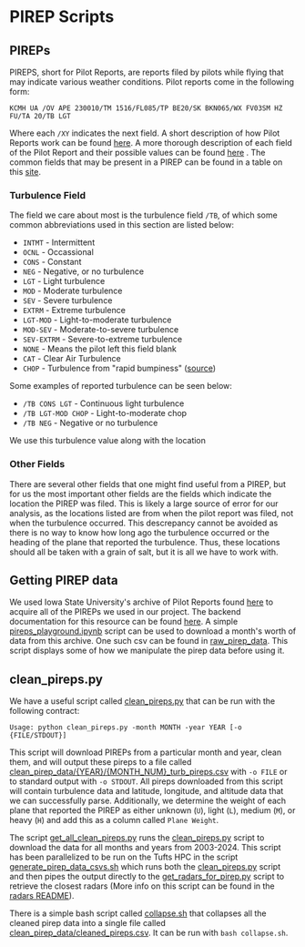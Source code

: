 # PIREP Scripts

## PIREPs

PIREPS, short for Pilot Reports, are reports filed by pilots while flying that
may indicate various weather conditions. Pilot reports come in the 
following form:

```
KCMH UA /OV APE 230010/TM 1516/FL085/TP BE20/SK BKN065/WX FV03SM HZ FU/TA 20/TB LGT
```

Where each `/XY` indicates the next field. A short description of how Pilot 
Reports work can be found 
[here](https://skybrary.aero/articles/pilot-report-pirep). 
A more thorough description of each field of the Pilot Report and their 
possible values can be found 
[here](https://www.faa.gov/air_traffic/publications/atpubs/fs_html/chap8_section_1.html)
. The common fields that may be present in a PIREP can be found in a table on 
this [site](https://skybrary.aero/articles/pilot-report-pirep).

### Turbulence Field
The field we care about most is the turbulence field `/TB`, of 
which some common abbreviations used in this section are listed below:

* `INTMT` - Intermittent
* `OCNL` - Occassional
* `CONS` - Constant
* `NEG` - Negative, or no turbulence
* `LGT` - Light turbulence
* `MOD` - Moderate turbulence
* `SEV` - Severe turbulence
* `EXTRM` - Extreme turbulence
* `LGT-MOD` - Light-to-moderate turbulence
* `MOD-SEV` - Moderate-to-severe turbulence
* `SEV-EXTRM` - Severe-to-extreme turbulence
* `NONE` - Means the pilot left this field blank
* `CAT` - Clear Air Turbulence
* `CHOP` - Turbulence from "rapid bumpiness" ([source](https://www.faa.gov/air_traffic/publications/atpubs/pcg_html/glossary-c.html#$CHOP))

Some examples of reported turbulence can be seen below:
* `/TB CONS LGT` - Continuous light turbulence
* `/TB LGT-MOD CHOP` - Light-to-moderate chop
* `/TB NEG` - Negative or no turbulence

We use this turbulence value along with the location

### Other Fields
There are several other fields that one might find useful from a PIREP, but 
for us the most important other fields are the fields which indicate the 
location the PIREP was filed. This is likely a large source of error for 
our analysis, as the locations listed are from when the pilot report was 
filed, not when the turbulence occurred. This descrepancy cannot be avoided 
as there is no way to know how long ago the turbulence occurred or the heading 
of the plane that reported the turbulence. Thus, these locations should all be 
taken with a grain of salt, but it is all we have to work with.


## Getting PIREP data
We used Iowa State University's archive of Pilot Reports found 
[here](https://mesonet.agron.iastate.edu/request/gis/pireps.php) 
to acquire all of the PIREPs we used in our project. The backend 
documentation for this resource can be found 
[here](https://mesonet.agron.iastate.edu/cgi-bin/request/gis/pireps.py?help). 
A simple [pireps_playground.ipynb](pireps_playground.ipynb) script can be used
to download a month's worth of data from this archive. One such csv can be found
in [raw_pirep_data](raw_pirep_data/2025/01_raw_pireps.csv). This script
displays some of how we manipulate the pirep data before using it.

## clean_pireps.py
We have a useful script called [clean_pireps.py](clean_pireps.py) that can 
be run with the following contract:

```
Usage: python clean_pireps.py -month MONTH -year YEAR [-o {FILE/STDOUT}]
```
This script will download PIREPs from a particular month and year, clean them,
and will output these pireps to a file called 
[clean_pirep_data/{YEAR}/{MONTH_NUM}_turb_pireps.csv](clean_pirep_data/2025/03_turb_pireps.csv)
 with `-o FILE` or to standard output with `-o STDOUT`. All pireps downloaded 
 from this script will contain turbulence data and latitude, longitude, and 
 altitude data that we can successfully parse. Additionally, we determine the 
 weight of each plane that reported the PIREP as either unknown (`U`), light 
 (`L`), medium (`M`), or heavy (`H`) and add this as a column 
 called `Plane Weight`. 

The script [get_all_clean_pireps.py](get_all_clean_pireps.py) runs the 
[clean_pireps.py](clean_pireps.py) script to download the data for all
 months and years from 2003-2024. This script has been parallelized to be 
 run on the Tufts HPC in the script 
 [generate_pirep_data_csvs.sh](/hpc_scripts/generate_pirep_data_csvs.sh) 
 which runs both the [clean_pireps.py](clean_pireps.py) script and then 
 pipes the output directly to the 
 [get_radars_for_pirep.py](get_radars_for_pirep.py) 
 script to retrieve the closest radars (More info on this script can be found
 in the [radars README](/radars/README.md)).

There is a simple bash script called [collapse.sh](collapse.sh) that collapses 
all the cleaned pirep data into a single file called
[clean_pirep_data/cleaned_pireps.csv](clean_pirep_data/cleaned_pireps.csv). It
can be run with `bash collapse.sh`. 

